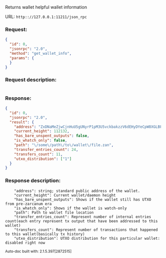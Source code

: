Returns wallet helpful wallet information

URL: ```http:://127.0.0.1:11211/json_rpc```
### Request: 
```json
{
  "id": 0,
  "jsonrpc": "2.0",
  "method": "get_wallet_info",
  "params": {
  }
}
```
### Request description: 
```

```
### Response: 
```json
{
  "id": 0,
  "jsonrpc": "2.0",
  "result": {
    "address": "ZxDNaMeZjwCjnHuU5gUNyrP1pM3U5vckbakzzV6dEHyDYeCpW8XGLBFTshcaY8LkG9RQn7FsQx8w2JeJzJwPwuDm2NfixPAXf",
    "current_height": 112132,
    "has_bare_unspent_outputs": false,
    "is_whatch_only": false,
    "path": "\/some\/path\/to\/wallet\/file.zan",
    "transfer_entries_count": 24,
    "transfers_count": 11,
    "utxo_distribution": ["1"]
  }
}
```
### Response description: 
```
    "address": string; standard public address of the wallet.
    "current_height": Current wallet/daemon height
    "has_bare_unspent_outputs": Shows if the wallet still has UTXO from pre-zarcanum era
    "is_whatch_only": Shows if the wallet is watch-only
    "path": Path to wallet file location
    "transfer_entries_count": Represent number of internal entries count(each entry represent tx output that have been addressed to this wallet)
    "transfers_count": Represent number of transactions that happened to this wallet(basically tx history)
    "utxo_distribution": UTXO distribution for this particular wallet: disabled right now

```
<sub>Auto-doc built with: 2.1.5.397[2872515]</sub>